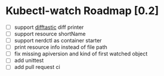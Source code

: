 # Kubectl-watch Roadmap [0.2]

- [ ] support [difftastic](https://github.com/Wilfred/difftastic/) diff printer
- [ ] support resource shortName
- [ ] support nerdctl as container starter
- [ ] print resource info instead of file path
- [ ] fix missing apiversion and kind of first watched object
- [ ] add unittest
- [ ] add pull request ci
